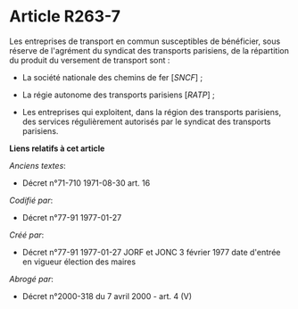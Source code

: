 # Article R263-7

Les entreprises de transport en commun susceptibles de bénéficier, sous réserve de l'agrément du syndicat des transports
parisiens, de la répartition du produit du versement de transport sont : 

- La société nationale des chemins de fer [*SNCF*] ; 

- La régie autonome des transports parisiens [*RATP*] ; 

- Les entreprises qui exploitent, dans la région des transports parisiens, des services régulièrement autorisés par le
syndicat des transports parisiens.

**Liens relatifs à cet article**

_Anciens textes_:

  - Décret n°71-710 1971-08-30 art. 16

_Codifié par_:

  - Décret n°77-91 1977-01-27

_Créé par_:

  - Décret n°77-91 1977-01-27 JORF et JONC 3 février 1977 date d'entrée en vigueur élection des maires

_Abrogé par_:

  - Décret n°2000-318 du 7 avril 2000 - art. 4 (V)

